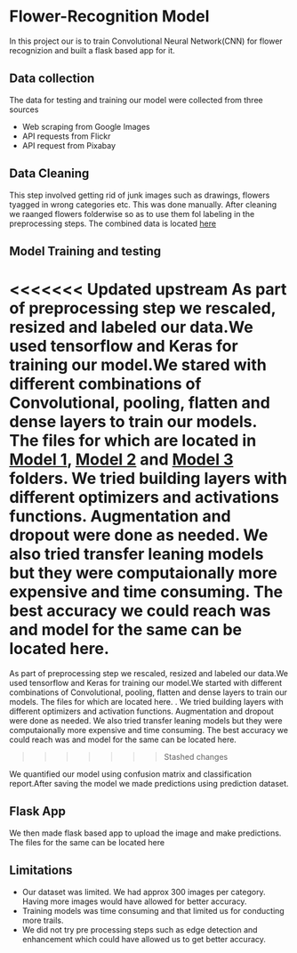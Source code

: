 # Flower-Recognition Model
In this project our is to train Convolutional Neural Network(CNN) for flower recognizion and built a flask based app for it. 
## Data collection
The data for testing and training our model were collected from three sources
 - Web scraping from Google Images
 - API requests from Flickr 
 - API request from Pixabay

## Data Cleaning 
This step involved getting rid of junk images such as drawings, flowers tyagged in wrong categories etc. This was done manually. After cleaning we raanged flowers folderwise so as to use them fol labeling in the preprocessing steps. The combined data is located [here](https://github.com/joshi-swetam/Flower-Recognition-AI-ML-Model/tree/main/Combined%20flowers)

## Model Training and testing

<<<<<<< Updated upstream
As part of preprocessing step we rescaled, resized and labeled our data.We used tensorflow and Keras for training our model.We stared with different combinations of Convolutional, pooling, flatten and dense layers to train our models. The files for which are located in [Model 1](https://github.com/joshi-swetam/Flower-Recognition-AI-ML-Model/tree/main/Model%201), [Model 2](https://github.com/joshi-swetam/Flower-Recognition-AI-ML-Model/tree/main/Model%202) and [Model 3](https://github.com/joshi-swetam/Flower-Recognition-AI-ML-Model/tree/main/Model%203) folders. We tried building layers with different optimizers and activations functions. Augmentation and dropout were done as needed. We also tried transfer leaning models but they were computaionally more expensive and time consuming. The best accuracy we could reach was   and model for the same can be located here.
=======
As part of preprocessing step we rescaled, resized and labeled our data.We used tensorflow and Keras for training our model.We started with different combinations of Convolutional, pooling, flatten and dense layers to train our models. The files for which are located here. . We tried building layers with different optimizers and activation functions. Augmentation and dropout were done as needed. We also tried transfer leaning models but they were computaionally more expensive and time consuming. The best accuracy we could reach was   and model for the same can be located here.
>>>>>>> Stashed changes

We quantified our model using confusion matrix and classification report.After saving the model we made predictions using prediction dataset. 

## Flask App
We then made flask based app to upload the image and make predictions. The files for the same can be located here

## Limitations
 - Our dataset was limited. We had approx 300 images per category. Having more images would have allowed for better accuracy.
 - Training models was time consuming and that limited us for conducting more trails.
 - We did not try pre processing steps such as edge detection and enhancement which could have allowed us to get better accuracy.


